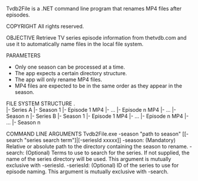 Tvdb2File is a .NET command line program that renames MP4 files after episodes.

COPYRIGHT
All rights reserved.

OBJECTIVE
Retrieve TV series episode information from thetvdb.com and use it to automatically name files in the local file system.

PARAMETERS
- Only one season can be processed at a time.
- The app expects a certain directory structure.
- The app will only rename MP4 files.
- MP4 files are expected to be in the same order as they appear in the season.

FILE SYSTEM STRUCTURE
.\
 |- Series A
           |- Season 1
                     |- Episode 1 MP4
                     |- ...
                     |- Episode n MP4
           |- ...
           |- Season n
 |- Series B
           |- Season 1
                     |- Episode 1 MP4
                     |- ...
                     |- Episode n MP4
           |- ...
           |- Season n

COMMAND LINE ARGUMENTS
  Tvdb2File.exe -season "path to season" [[-search "series search term"]|[-seriesId xxxxx]]
    -season: (Mandatory) Relative or absolute path to the directory containing the season to rename.
    -search: (Optional) Terms to use to search for the series.  If not supplied, the name of the series directory will be used.  This argument is mutually exclusive with -seriesId.
    -seriesId: (Optional) ID of the series to use for episode naming.  This argument is mutually exclusive with -search.